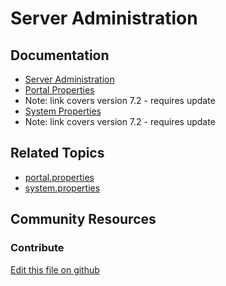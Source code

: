 # Server Administration

## Documentation

* [Server Administration](https://learn.liferay.com/dxp/latest/en/system-administration/using-the-server-administration-panel.html)
* [Portal Properties](https://portal.liferay.dev/docs/7-2/deploy/-/knowledge_base/d/portal-properties)
* Note: link covers version 7.2 - requires update
* [System Properties](https://portal.liferay.dev/docs/7-2/deploy/-/knowledge_base/d/system-properties)
* Note: link covers version 7.2 - requires update

## Related Topics

* [portal.properties](https://docs.liferay.com/portal/7.4-latest/propertiesdoc/portal.properties.html)
* [system.properties](https://docs.liferay.com/ce/portal/7.3-latest/propertiesdoc/system.properties.html)

## Community Resources


### Contribute

[Edit this file on github](https://github.com/olafk/controlpanel-documentation-docs/blob/master/md/74en/com_liferay_server_admin_web_portlet_ServerAdminPortlet/properties.md)
